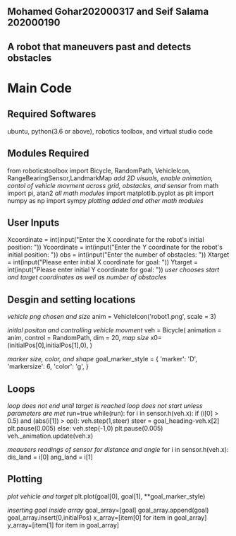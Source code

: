 ## Mohamed Gohar202000317 and Seif Salama 202000190
## A robot that maneuvers past and detects obstacles

# Main Code
## Required Softwares
ubuntu, python(3.6 or above), robotics toolbox, and virtual studio code

## Modules Required 
  from roboticstoolbox import Bicycle, RandomPath, VehicleIcon, RangeBearingSensor,LandmarkMap
*add 2D visuals, enable animation, contol of vehicle movment across grid, obstacles, and sensor*
  from math import pi, atan2
 *all math modules*
  import matplotlib.pyplot as plt
  import numpy as np
  import sympy
*plotting added and other math modules*

## User Inputs
Xcoordinate = int(input("Enter the X coordinate for the robot's initial position: "))
Ycoordinate = int(input("Enter the Y coordinate for the robot's initial position: "))
obs = int(input("Enter the number of obstacles: "))
Xtarget = int(input("Please enter initial X coordinate for goal: "))
Ytarget = int(input("Please enter initial Y coordinate for goal: "))
*user chooses start and target coordinates as well as number of obstacles*

## Desgin and setting locations
*vehicle png chosen and size*
anim = VehicleIcon('robot1.png', scale = 3)

*initlal positon and controlling vehicle movment*
veh = Bicycle(
    animation = anim,
    control = RandomPath,
    dim = 20,
    *map size*
    x0=(initialPos[0],initialPos[1],0),
)

*marker size, color, and shape*
goal_marker_style = {
    'marker': 'D',
    'markersize': 6,
    'color': 'g',
}


## Loops
*loop does not end until target is reached*
*loop does not start unless parameters are met*
run=true
while(run):
    for i in sensor.h(veh.x):
        if (i[0] > 0.5) and (abs(i[1]) > opi):
            veh.step(1,steer)
            steer = goal_heading-veh.x[2]
            plt.pause(0.005)
        else:
            veh.step(-1,0) 
            plt.pause(0.005)
        veh._animation.update(veh.x)
        
*meausers readings of sensor for distance and angle*
for i in sensor.h(veh.x):
    dis_land = i[0]
    ang_land = i[1]
    
## Plotting
*plot vehicle and target*
plt.plot(goal[0], goal[1], **goal_marker_style)

*inserting goal inside array*
goal_array=[goal]
goal_array.append(goal)
goal_array.insert(0,initialPos)
x_array=[item[0] for item in goal_array]
y_array=[item[1] for item in goal_array]
